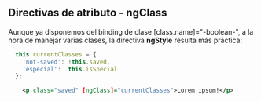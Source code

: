 ## Directivas de atributo - ngClass

Aunque ya disponemos del binding de clase [class.name]="-boolean-", a la hora de manejar varias clases, la directiva **ngStyle** resulta más práctica:

```typescript
  this.currentClasses = {
    'not-saved': !this.saved,
    'especial':  this.isSpecial
  };
```

```xml
    <p class="saved" [ngClass]="currentClasses">Lorem ipsum!</p>
```